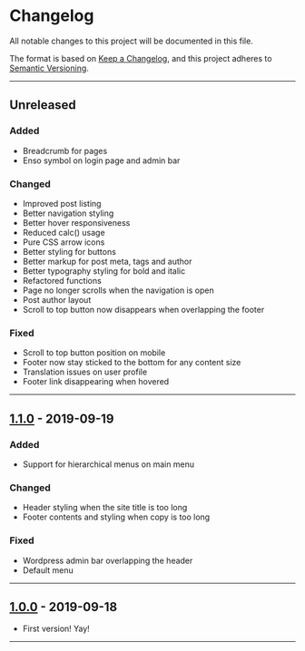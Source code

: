 # Changelog

All notable changes to this project will be documented in this file.

The format is based on [Keep a Changelog](https://keepachangelog.com/en/1.0.0/),
and this project adheres to [Semantic Versioning](https://semver.org/spec/v2.0.0.html).

---

## Unreleased

### Added
- Breadcrumb for pages
- Enso symbol on login page and admin bar

### Changed
- Improved post listing
- Better navigation styling
- Better hover responsiveness
- Reduced calc() usage
- Pure CSS arrow icons
- Better styling for buttons
- Better markup for post meta, tags and author
- Better typography styling for bold and italic
- Refactored functions
- Page no longer scrolls when the navigation is open
- Post author layout
- Scroll to top button now disappears when overlapping the footer

### Fixed
- Scroll to top button position on mobile
- Footer now stay sticked to the bottom for any content size
- Translation issues on user profile
- Footer link disappearing when hovered

---

## [1.1.0] - 2019-09-19

### Added
- Support for hierarchical menus on main menu

### Changed
- Header styling when the site title is too long
- Footer contents and styling when copy is too long

### Fixed
- Wordpress admin bar overlapping the header
- Default menu

---

## [1.0.0] - 2019-09-18

- First version! Yay!

---

[Unreleased]: https://github.com/ramonkcom/zenwriter/compare/v1.1.0...HEAD
[1.1.0]: https://github.com/ramonkcom/zenwriter/compare/v1.0.0...v1.1.0
[1.0.0]: https://github.com/ramonkcom/zenwriter/releases/tag/v1.0.0